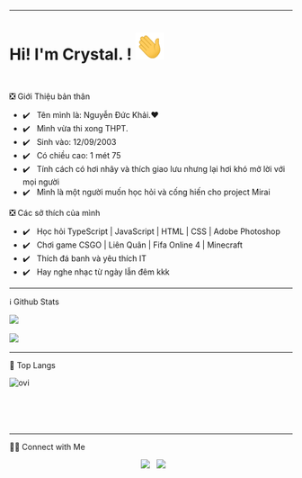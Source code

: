 <hr>
<h1>Hi! I'm Crystal. ! <img src="https://github.com/YadneshKhode/Hi.gif/blob/main/Hi.gif" width="50"></h1>

<br>

❎ Giới Thiệu bản thân

- ✔️ &nbsp; Tên mình là: Nguyễn Đức Khải.❤️️
- ✔️ &nbsp; Mình vừa thi xong THPT.
- ✔️ &nbsp; Sinh vào: 12/09/2003
- ✔️ &nbsp; Có chiều cao: 1 mét 75
- ✔️ &nbsp; Tính cách có hơi nhây và thích giao lưu nhưng lại hơi khó mở lời với mọi người
- ✔️ &nbsp; Mình là một người muốn học hỏi và cống hiến cho project Mirai

❎ Các sở thích của mình

- ✔️ &nbsp; Học hỏi TypeScript | JavaScript | HTML | CSS | Adobe Photoshop
- ✔️ &nbsp; Chơi game CSGO | Liên Quân | Fifa Online 4 | Minecraft
- ✔️ &nbsp; Thích đá banh và yêu thích IT
- ✔️ &nbsp; Hay nghe nhạc từ ngày lẫn đêm kkk

<hr>

ℹ️ Github Stats

![](http://github-readme-streak-stats.herokuapp.com?user=crystal7826&theme=neon-palenight)

![](https://github-readme-stats.vercel.app/api?username=crystal7826&include_all_commits=true&count_private=true&show_icons=true&line_height=25&title_color=7A7ADB&icon_color=2234AE&text_color=D3D3D3&bg_color=0,000000,130F40)

<hr>

📖 Top Langs
<p align="center">
<img align="left" src="https://github-readme-stats.vercel.app/api/top-langs?username=crystal7826&show_icons=true&locale=en&layout=compact&theme=chartreuse-dark" alt="ovi" 
</p> <br><br><br><br><br>

<hr>

 
🤝🏻 Connect with Me
<p align="center">
&nbsp; <a href="https://github.com/Crystal7826" target="_blank" rel="noopener noreferrer"><img src="https://img.icons8.com/plasticine/100/000000/github.png" width="100" /></a>
&nbsp; <a href="https://steamcommunity.com/id/...." target="_blank" rel="noopener noreferrer"><img src="https://img.icons8.com/plasticine/100/000000/steam.png"  width="97" /></a>
